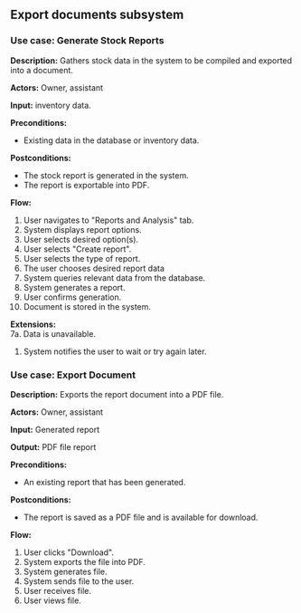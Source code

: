 ## Export documents subsystem

### Use case: Generate Stock Reports
**Description:** Gathers stock data in the system to be compiled and exported into a document.

**Actors:** Owner, assistant

**Input:** inventory data.

**Preconditions:**
- Existing data in the database or inventory data.

**Postconditions:**
- The stock report is generated in the system.
- The report is exportable into PDF.

**Flow:**
1. User navigates to "Reports and Analysis" tab.
2. System displays report options.
3. User selects desired option(s).
4. User selects "Create report".
5. User selects the type of report.
6. The user chooses desired report data
7. System queries relevant data from the database.
8. System generates a report.
9. User confirms generation.
10. Document is stored in the system.

**Extensions:** <br>
7a. Data is unavailable.
1. System notifies the user to wait or try again later.


### Use case: Export Document
**Description:** Exports the report document into a PDF file.

**Actors:** Owner, assistant

**Input:** Generated report

**Output:** PDF file report

**Preconditions:**
- An existing report that has been generated.

**Postconditions:**
- The report is saved as a PDF file and is available for download.

**Flow:**
1. User clicks "Download".
2. System exports the file into PDF.
3. System generates file.
4. System sends file to the user.
5. User receives file.
6. User views file.
